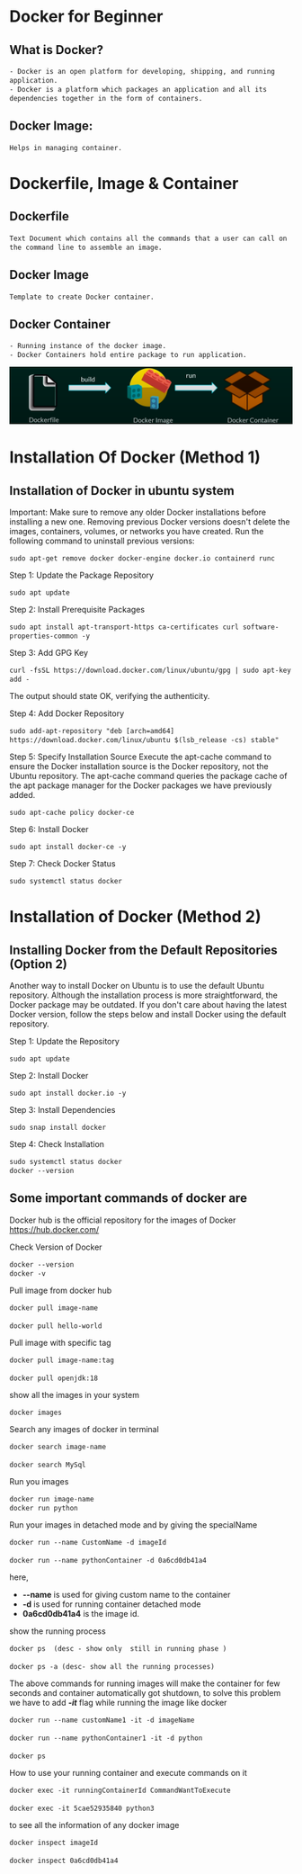 # Docker for Beginner

## What is Docker?

    - Docker is an open platform for developing, shipping, and running application.
    - Docker is a platform which packages an application and all its dependencies together in the form of containers.

## Docker Image:

    Helps in managing container.

# Dockerfile, Image & Container

## Dockerfile

    Text Document which contains all the commands that a user can call on the command line to assemble an image.

## Docker Image

    Template to create Docker container.

## Docker Container

    - Running instance of the docker image.
    - Docker Containers hold entire package to run application.

![Process of creating docker.](./images/docker1.png)

# Installation Of Docker (Method 1)

## Installation of Docker in ubuntu system

Important: Make sure to remove any older Docker installations before installing a new one. Removing previous Docker versions doesn't delete the images, containers, volumes, or networks you have created. Run the following command to uninstall previous versions:

```
sudo apt-get remove docker docker-engine docker.io containerd runc
```

Step 1: Update the Package Repository

```
sudo apt update
```

Step 2: Install Prerequisite Packages

```
sudo apt install apt-transport-https ca-certificates curl software-properties-common -y
```

Step 3: Add GPG Key

```
curl -fsSL https://download.docker.com/linux/ubuntu/gpg | sudo apt-key add -
```

The output should state OK, verifying the authenticity.

Step 4: Add Docker Repository

```
sudo add-apt-repository "deb [arch=amd64] https://download.docker.com/linux/ubuntu $(lsb_release -cs) stable"
```

Step 5: Specify Installation Source
Execute the apt-cache command to ensure the Docker installation source is the Docker repository, not the Ubuntu repository. The apt-cache command queries the package cache of the apt package manager for the Docker packages we have previously added.

```
sudo apt-cache policy docker-ce
```

Step 6: Install Docker

```
sudo apt install docker-ce -y
```

Step 7: Check Docker Status

```
sudo systemctl status docker
```

# Installation of Docker (Method 2)

## Installing Docker from the Default Repositories (Option 2)

Another way to install Docker on Ubuntu is to use the default Ubuntu repository. Although the installation process is more straightforward, the Docker package may be outdated. If you don't care about having the latest Docker version, follow the steps below and install Docker using the default repository.

Step 1: Update the Repository

```
sudo apt update
```

Step 2: Install Docker

```
sudo apt install docker.io -y
```

Step 3: Install Dependencies

```
sudo snap install docker
```

Step 4: Check Installation

```
sudo systemctl status docker
docker --version
```

## Some important commands of docker are

Docker hub is the official repository for the images of Docker
https://hub.docker.com/

Check Version of Docker

```
docker --version
docker -v
```

Pull image from docker hub

```
docker pull image-name

docker pull hello-world
```

Pull image with specific tag

```
docker pull image-name:tag

docker pull openjdk:18
```

show all the images in your system

```
docker images
```

Search any images of docker in terminal

```
docker search image-name

docker search MySql

```

Run you images

```
docker run image-name
docker run python
```

Run your images in detached mode and by giving the specialName

```
docker run --name CustomName -d imageId

docker run --name pythonContainer -d 0a6cd0db41a4
```

here,

- **--name** is used for giving custom name to the container
- **-d** is used for running container detached mode
- **0a6cd0db41a4** is the image id.

show the running process

```
docker ps  (desc - show only  still in running phase )

docker ps -a (desc- show all the running processes)

```

The above commands for running images will make the container for few seconds and container automatically got shutdown, to solve this problem we have to add **_-it_** flag while running the image like
docker

```
docker run --name customName1 -it -d imageName

docker run --name pythonContainer1 -it -d python

docker ps
```

How to use your running container and execute commands on it

```
docker exec -it runningContainerId CommandWantToExecute

docker exec -it 5cae52935840 python3
```

to see all the information of any docker image

```
docker inspect imageId

docker inspect 0a6cd0db41a4

```
